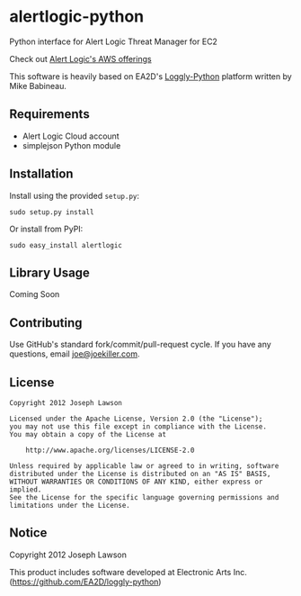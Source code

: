 alertlogic-python
=====================

Python interface for Alert Logic Threat Manager for EC2

Check out [Alert Logic's AWS offerings](https://aws.amazon.com/solution-providers/isv/alert-logic)



This software is heavily based on EA2D's [Loggly-Python](https://github.com/EA2D/loggly-python) platform written by Mike Babineau.


Requirements
--------------------
- Alert Logic Cloud account
- simplejson Python module


Installation
--------------------
Install using the provided `setup.py`:

    sudo setup.py install

Or install from PyPI:

    sudo easy_install alertlogic


Library Usage
--------------------
Coming Soon

Contributing
--------------------
Use GitHub's standard fork/commit/pull-request cycle.  If you have any questions, email <joe@joekiller.com>.


License
--------------------

    Copyright 2012 Joseph Lawson

    Licensed under the Apache License, Version 2.0 (the "License");
    you may not use this file except in compliance with the License.
    You may obtain a copy of the License at

        http://www.apache.org/licenses/LICENSE-2.0

    Unless required by applicable law or agreed to in writing, software
    distributed under the License is distributed on an "AS IS" BASIS,
    WITHOUT WARRANTIES OR CONDITIONS OF ANY KIND, either express or implied.
    See the License for the specific language governing permissions and
    limitations under the License.

Notice
--------------------
Copyright 2012 Joseph Lawson

This product includes software developed at
Electronic Arts Inc. (https://github.com/EA2D/loggly-python)